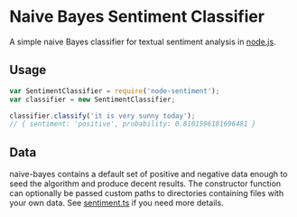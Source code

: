 # Naive Bayes Sentiment Classifier

A simple naive Bayes classifier for textual sentiment analysis in [node.js](http://nodejs.org).

## Usage

``` js
var SentimentClassifier = require('node-sentiment');
var classifier = new SentimentClassifier;

classifier.classify('it is very sunny today');
// { sentiment: 'positive', probability: 0.8101596181696481 }
```

## Data

naive-bayes contains a default set of positive and negative data enough to seed the algorithm and produce decent results.
The constructor function can optionally be passed custom paths to directories containing files with your own data.
See [sentiment.ts](https://github.com/matteocacciola/sentiment/blob/master/libraries/naive-bayes/src/sentiment.ts) if
you need more details.
